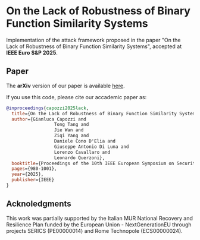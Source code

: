 # On the Lack of Robustness of Binary Function Similarity Systems
Implementation of the attack framework proposed in the paper "On the Lack of Robustness of Binary Function Similarity Systems", accepted at **IEEE Euro S&P 2025**.


## Paper

The **arXiv** version of our paper is available [here](https://arxiv.org/abs/2412.04163).

If you use this code, please cite our accademic paper as:

```bibtex
@inproceedings{capozzi2025lack,
  title={On the Lack of Robustness of Binary Function Similarity Systems},
  author={Gianluca Capozzi and
                  Tong Tang and
                  Jie Wan and
                  Ziqi Yang and
                  Daniele Cono D'Elia and
                  Giuseppe Antonio Di Luna and
                  Lorenzo Cavallaro and
                  Leonardo Querzoni},
  booktitle={Proceedings of the 10th IEEE European Symposium on Security and Privacy (IEEE EuroS\&P '25)},
  pages={980-1001},
  year={2025},
  publisher={IEEE}
}
```

## Acknoledgments
This work was partially supported by the Italian MUR National Recovery and Resilience Plan funded by the European Union - NextGenerationEU through projects SERICS (PE00000014) and Rome Technopole (ECS00000024).
